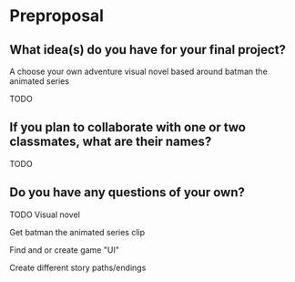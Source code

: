 # Preproposal

## What idea(s) do you have for your final project?
A choose your own adventure visual novel based around batman the animated series

TODO

## If you plan to collaborate with one or two classmates, what are their names?

TODO

## Do you have any questions of your own?

TODO
Visual novel

Get batman the animated series clip

Find and or create game "UI"

Create different story paths/endings
 